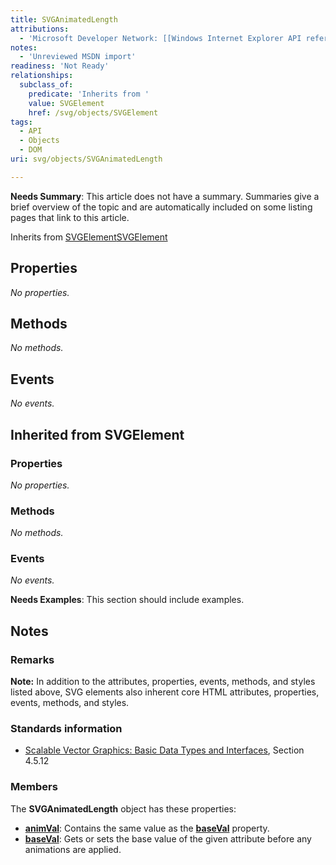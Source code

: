 ```yaml
---
title: SVGAnimatedLength
attributions:
  - 'Microsoft Developer Network: [[Windows Internet Explorer API reference](http://msdn.microsoft.com/en-us/library/ie/hh828809%28v=vs.85%29.aspx) Article]'
notes:
  - 'Unreviewed MSDN import'
readiness: 'Not Ready'
relationships:
  subclass_of:
    predicate: 'Inherits from '
    value: SVGElement
    href: /svg/objects/SVGElement
tags:
  - API
  - Objects
  - DOM
uri: svg/objects/SVGAnimatedLength

---
```

**Needs Summary**: This article does not have a summary. Summaries give a brief overview of the topic and are automatically included on some listing pages that link to this article.

Inherits from [SVGElement](/svg/objects/SVGElement)[SVGElement](/svg/objects/SVGElement)

## <span>Properties</span>

*No properties.*

## <span>Methods</span>

*No methods.*

## <span>Events</span>

*No events.*

## <span>Inherited from SVGElement</span>

### <span>Properties</span>

*No properties.*

### <span>Methods</span>

*No methods.*

### <span>Events</span>

*No events.*

**Needs Examples**: This section should include examples.

## <span>Notes</span>

### <span>Remarks</span>

**Note:** In addition to the attributes, properties, events, methods, and styles listed above, SVG elements also inherent core HTML attributes, properties, events, methods, and styles.

### <span>Standards information</span>

-   [Scalable Vector Graphics: Basic Data Types and Interfaces](http://go.microsoft.com/fwlink/p/?linkid=204732), Section 4.5.12

### <span>Members</span>

The **SVGAnimatedLength** object has these properties:

-   [**animVal**](/svg/properties/animVal_(SVGAnimatedLength)): Contains the same value as the [**baseVal**](/svg/properties/baseVal_(SVGAnimatedLength)) property.
-   [**baseVal**](/svg/properties/baseVal_(SVGAnimatedLength)): Gets or sets the base value of the given attribute before any animations are applied.
